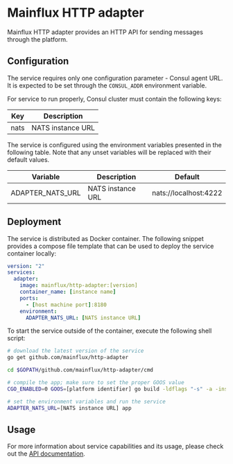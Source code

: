 # Mainflux HTTP adapter

Mainflux HTTP adapter provides an HTTP API for sending messages through the
platform.

## Configuration

The service requires only one configuration parameter - Consul agent URL. It is
expected to be set through the `CONSUL_ADDR` environment variable.

For service to run properly, Consul cluster must contain the following keys:

| Key  | Description       |
|------|-------------------|
| nats | NATS instance URL |

The service is configured using the environment variables presented in the
following table. Note that any unset variables will be replaced with their
default values.

| Variable         | Description       | Default               |
|------------------|-------------------|-----------------------|
| ADAPTER_NATS_URL | NATS instance URL | nats://localhost:4222 |

## Deployment

The service is distributed as Docker container. The following snippet provides
a compose file template that can be used to deploy the service container locally:

```yaml
version: "2"
services:
  adapter:
    image: mainflux/http-adapter:[version]
    container_name: [instance name]
    ports:
      - [host machine port]:8180
    environment:
      ADAPTER_NATS_URL: [NATS instance URL]
```

To start the service outside of the container, execute the following shell script:

```bash
# download the latest version of the service
go get github.com/mainflux/http-adapter

cd $GOPATH/github.com/mainflux/http-adapter/cmd

# compile the app; make sure to set the proper GOOS value
CGO_ENABLED=0 GOOS=[platform identifier] go build -ldflags "-s" -a -installsuffix cgo -o app

# set the environment variables and run the service
ADAPTER_NATS_URL=[NATS instance URL] app
```

## Usage

For more information about service capabilities and its usage, please check out
the [API documentation](swagger.yaml).
